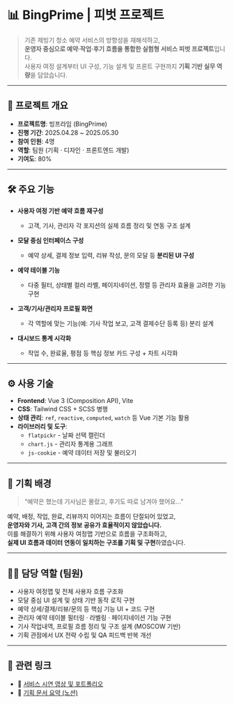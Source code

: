 # 📊 BingPrime | 피벗 프로젝트

> 기존 제빙기 청소 예약 서비스의 방향성을 재해석하고,  
> **운영자 중심으로 예약·작업·후기 흐름을 통합한 실험형 서비스 피벗 프로젝트**입니다.  
> 사용자 여정 설계부터 UI 구성, 기능 설계 및 프론트 구현까지 **기획 기반 실무 역량**을 담았습니다.

---

## 🧩 프로젝트 개요

- **프로젝트명**: 빙프라임 (BingPrime)
- **진행 기간**: 2025.04.28 ~ 2025.05.30
- **참여 인원**: 4명
- **역할**: 팀원 (기획 · 디자인 · 프론트엔드 개발)
- **기여도**: 80%

---

## 🛠️ 주요 기능

- **사용자 여정 기반 예약 흐름 재구성**
  - 고객, 기사, 관리자 각 포지션의 실제 흐름 정리 및 연동 구조 설계

- **모달 중심 인터페이스 구성**
  - 예약 상세, 결제 정보 입력, 리뷰 작성, 문의 모달 등 **분리된 UI 구성**

- **예약 테이블 기능**
  - 다중 필터, 상태별 컬러 라벨, 페이지네이션, 정렬 등 관리자 효율을 고려한 기능 구현

- **고객/기사/관리자 프로필 화면**
  - 각 역할에 맞는 기능(예: 기사 작업 보고, 고객 결제수단 등록 등) 분리 설계

- **대시보드 통계 시각화**
  - 작업 수, 완료율, 평점 등 핵심 정보 카드 구성 + 차트 시각화

---

## ⚙️ 사용 기술

- **Frontend**: Vue 3 (Composition API), Vite  
- **CSS**: Tailwind CSS + SCSS 병행  
- **상태 관리**: `ref`, `reactive`, `computed`, `watch` 등 Vue 기본 기능 활용  
- **라이브러리 및 도구**:
  - `flatpickr` - 날짜 선택 캘린더
  - `chart.js` - 관리자 통계용 그래프
  - `js-cookie` - 예약 데이터 저장 및 불러오기

---

## 🎯 기획 배경

> “예약은 했는데 기사님은 몰랐고, 후기도 따로 남겨야 했어요…”

예약, 배정, 작업, 완료, 리뷰까지 이어지는 흐름이 단절되어 있었고,  
**운영자와 기사, 고객 간의 정보 공유가 효율적이지 않았습니다.**  
이를 해결하기 위해 사용자 여정맵 기반으로 흐름을 구조화하고,  
**실제 UI 흐름과 데이터 연동이 일치하는 구조를 기획 및 구현**하였습니다.

---

## 🙋‍♀️ 담당 역할 (팀원)

- 사용자 여정맵 및 전체 사용자 흐름 구조화
- 모달 중심 UI 설계 및 상태 기반 동작 로직 구현
- 예약 상세/결제/리뷰/문의 등 핵심 기능 UI + 코드 구현
- 관리자 예약 테이블 필터링 · 라벨링 · 페이지네이션 기능 구현
- 기사 작업내역, 프로필 흐름 정리 및 구조 설계 (MOSCOW 기반)
- 기획 관점에서 UX 전략 수립 및 QA 피드백 반복 개선

---

## 🔗 관련 링크

- 🧪 [서비스 시연 영상 및 포트폴리오](https://ieumbeen.vercel.app/)
- 📘 [기획 문서 요약 (노션)](https://www.notion.so/1b25da4a6d7580c7b858c796925882e7?pvs=4)

